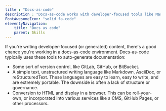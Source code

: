 ```yaml
---
title : "Docs-as-code"
description : "Docs-as-code works with developer-focused tools like Markdown, Git, and VS Code."
FontAwesomeIcon: "solid fa-code"
eleventyNavigation:
    title: "Docs as code"
    parent: Skills
---
```


If you're writing developer-focused (or generated) content, there's a good chance you're working in a docs-as-code environment. Docs-as-code typically uses these tools to auto-generate documentation:

- Some sort of version control, like GitLab, GitHub, or BitBucket.
- A simple text, unstructured writing language like Markdown, AsciiDoc, or reStructuredText. These languages are easy to learn, easy to write, and are extremely portable. The downside is often a lack of structure or governance.
- Conversion to HTML and display in a browser. This can be roll-your-own, or incorporated into various services like a CMS, GitHub Pages, or other processors.
